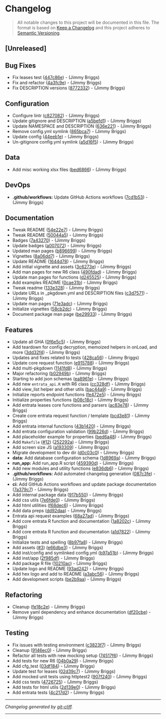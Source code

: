 # Changelog

> All notable changes to this project will be documented in this file. The format is based on
[Keep a Changelog](http://keepachangelog.com/) and this project adheres to
[Semantic Versioning](http://semver.org/).

## [Unreleased]

## Bug Fixes

- Fix leases test ([447c86e](https://github.com/noclocks/gmhleasr/commit/447c86e2fd7c771af43bcd11ef78c7a5375798fd))  - (Jimmy Briggs)
- Fix and refactor ([4a3fc9e](https://github.com/noclocks/gmhleasr/commit/4a3fc9e4ef6c78f4d8bcc7e842f9b337e8f0a06b))  - (Jimmy Briggs)
- Fix DESCRIPTION versions ([8772332](https://github.com/noclocks/gmhleasr/commit/8772332a187b67ac29d8a1f47cae5e69b01f0fde))  - (Jimmy Briggs)

## Configuration

- Configure lintr ([c827082](https://github.com/noclocks/gmhleasr/commit/c82708297a2d8c3d3b7e7fa7df231202df00db78))  - (Jimmy Briggs)
- Update gitignore and DESCRIPTION ([a5befd1](https://github.com/noclocks/gmhleasr/commit/a5befd1c4e29f1dd1b507df095b08b8b99561264))  - (Jimmy Briggs)
- Update NAMESPACE and DESCRIPTION ([636e221](https://github.com/noclocks/gmhleasr/commit/636e2216403245691b40acb67fc326de170c048c))  - (Jimmy Briggs)
- Remove config.yml symlink ([865bca7](https://github.com/noclocks/gmhleasr/commit/865bca70b6b86ecfe19187edc83a1c5e5e56a596))  - (Jimmy Briggs)
- Update config ([44eeb1e](https://github.com/noclocks/gmhleasr/commit/44eeb1e6fc77970844da011f7051f9f5e04fe50d))  - (Jimmy Briggs)
- Un-gitignore config.yml symlink ([a5d16f5](https://github.com/noclocks/gmhleasr/commit/a5d16f5114e16eae5b02df201c7976e708cdd4b1))  - (Jimmy Briggs)

## Data

- Add misc working xlsx files ([bed6866](https://github.com/noclocks/gmhleasr/commit/bed68666976037473969764f800660e0aef68c1b))  - (Jimmy Briggs)

## DevOps

- **.github/workflows:** Update GitHub Actions workflows ([7cd1b53](https://github.com/noclocks/gmhleasr/commit/7cd1b53b835c69e82eb2b7ca2e92b1b7ad841cef))  - (Jimmy Briggs)

## Documentation

- Tweak README ([54e22e7](https://github.com/noclocks/gmhleasr/commit/54e22e7ff7f3bc526127ee623be8930307f43f80))  - (Jimmy Briggs)
- Tweak README ([50044a5](https://github.com/noclocks/gmhleasr/commit/50044a58f925232486f9ac5a1530d0da05c66cdd))  - (Jimmy Briggs)
- Badges ([7a43270](https://github.com/noclocks/gmhleasr/commit/7a432703f79390e7048e14c90ccbe11ae6423162))  - (Jimmy Briggs)
- Update badges ([a007072](https://github.com/noclocks/gmhleasr/commit/a0070724d4190b6fca5af13219e3b7ed9edf57d1))  - (Jimmy Briggs)
- Updated man pages ([b896699](https://github.com/noclocks/gmhleasr/commit/b896699094c43ebdb27643e06159b8232c8e45d2))  - (Jimmy Briggs)
- Vignettes ([8a06dd7](https://github.com/noclocks/gmhleasr/commit/8a06dd7ab20e58097d3f4074c3e402ef9845bf30))  - (Jimmy Briggs)
- Update README ([1644d78](https://github.com/noclocks/gmhleasr/commit/1644d78d89595a9704d795f5934425f556baeef9))  - (Jimmy Briggs)
- Add initial vignette and assets ([3c6273e](https://github.com/noclocks/gmhleasr/commit/3c6273e72b3f0b9cd2236831384b78b2d9dbfede))  - (Jimmy Briggs)
- Add man pages for new R6 class ([490fdad](https://github.com/noclocks/gmhleasr/commit/490fdad29d4fd89a840d25962d10d72733742020))  - (Jimmy Briggs)
- Update man pages for functions ([d245525](https://github.com/noclocks/gmhleasr/commit/d2455252fb956d7d3d5a48b16d24259c8861d649))  - (Jimmy Briggs)
- Add examples README ([0cae31b](https://github.com/noclocks/gmhleasr/commit/0cae31ba479403ae2db1bba83dc86e3f097471aa))  - (Jimmy Briggs)
- Tweak readme ([133e328](https://github.com/noclocks/gmhleasr/commit/133e3289b78f4358476788fa218911ea242b925a))  - (Jimmy Briggs)
- Update URLs in _pkgdown.yml and DESCRIPTION files ([c3d7571](https://github.com/noclocks/gmhleasr/commit/c3d7571baa6050c1776ea399eeb5cc495210afa7))  - (Jimmy Briggs)
- Update man pages ([71e3adc](https://github.com/noclocks/gmhleasr/commit/71e3adc3816be5a3ab1117138fe245b4eaa9513a))  - (Jimmy Briggs)
- Initialize vignettes ([58cb2dc](https://github.com/noclocks/gmhleasr/commit/58cb2dc0233a8fa3f41b73d3660bba1e2717d45a))  - (Jimmy Briggs)
- Document package man page ([be29933](https://github.com/noclocks/gmhleasr/commit/be29933f1bd67681a457c71228574eecda9b1bb8))  - (Jimmy Briggs)

## Features

- Update all GHA ([0f6e5c5](https://github.com/noclocks/gmhleasr/commit/0f6e5c5def0411ad2a885190a382e0bd0d864bf1))  - (Jimmy Briggs)
- Add teardown for config decryption, memoized helpers in onLoad, and more ([3dd32f4](https://github.com/noclocks/gmhleasr/commit/3dd32f40666aeddb77a1c1c8f275e660d9ee1541))  - (Jimmy Briggs)
- Updates and fixes related to tests ([428ca56](https://github.com/noclocks/gmhleasr/commit/428ca56669658e509f04c34e76ee24fcb87f9d31))  - (Jimmy Briggs)
- Update core request function ([e915788](https://github.com/noclocks/gmhleasr/commit/e915788194853ccaa6ba733c00f1e101a73052de))  - (Jimmy Briggs)
- Add multi-pkgdown ([1141fd8](https://github.com/noclocks/gmhleasr/commit/1141fd8dfc6e1b8ca5fdacbb7a2f2a1d6de643ca))  - (Jimmy Briggs)
- Major refactoring ([b02949b](https://github.com/noclocks/gmhleasr/commit/b02949b074c3f4169ffc87a5ddcc3cc031ee8a71))  - (Jimmy Briggs)
- Starting to add json schemas ([ea8961e](https://github.com/noclocks/gmhleasr/commit/ea8961eaa9ae005fd793ce449f52d454ad7c834a))  - (Jimmy Briggs)
- Add new `entrata_api.R` with R6 class ([cc328df](https://github.com/noclocks/gmhleasr/commit/cc328df715663f2e6ea4867d665054c488ff564e))  - (Jimmy Briggs)
- Add view_list helper and other utils ([bac44a9](https://github.com/noclocks/gmhleasr/commit/bac44a9f14e0d236d594031fe294ab098cb7cd5d))  - (Jimmy Briggs)
- Initialize reports endpoint functions ([fe472e5](https://github.com/noclocks/gmhleasr/commit/fe472e5608f2a7474393eb1147717921d1342924))  - (Jimmy Briggs)
- Initialize properties functions ([b08c18c](https://github.com/noclocks/gmhleasr/commit/b08c18ccd5829e7bed5fbbd05540ac2162f6838e))  - (Jimmy Briggs)
- Add entrata leases core functions and parsers ([ac83e78](https://github.com/noclocks/gmhleasr/commit/ac83e78c62dc084292a68a1e5a17b5d1f13dad04))  - (Jimmy Briggs)
- Create core entrata request function / template ([bcd3e81](https://github.com/noclocks/gmhleasr/commit/bcd3e8176926e5e9703dbc9a4a571431dae5100b))  - (Jimmy Briggs)
- Add entrata internal functions ([43b1420](https://github.com/noclocks/gmhleasr/commit/43b142000a050f454196775d618b9c1f8a002a06))  - (Jimmy Briggs)
- Add entrata configuration validation ([99b226d](https://github.com/noclocks/gmhleasr/commit/99b226ddcc19ffb2805e1dd9a33bc1abc1e27081))  - (Jimmy Briggs)
- Add placeholder example for properties ([bed6a48](https://github.com/noclocks/gmhleasr/commit/bed6a482030b015913766fe559926bb836bb7fc2))  - (Jimmy Briggs)
- Add `Makefile` ([#12](https://github.com/noclocks/gmhleasr/issues/12)) ([252292a](https://github.com/noclocks/gmhleasr/commit/252292a56c7590c2287af070881b2020d8c7cb67))  - (Jimmy Briggs)
- Add screen size JS ([a193309](https://github.com/noclocks/gmhleasr/commit/a1933092731d84cec6c7cc6a0e370dda23ac8078))  - (Jimmy Briggs)
- Migrate development to dev dir ([d0c03c0](https://github.com/noclocks/gmhleasr/commit/d0c03c06a975e588266ad627f03dcc65de564221))  - (Jimmy Briggs)
- **data:** Add database configuration schema ([1d8969a](https://github.com/noclocks/gmhleasr/commit/1d8969aba8c0ea8958c7db76479df536d6dae7f6))  - (Jimmy Briggs)
- **run_app:** Add run_app.R script ([459390d](https://github.com/noclocks/gmhleasr/commit/459390d6f9bf49f6113334cdb0a51b646f919021))  - (Jimmy Briggs)
- Add new modules and utility functions ([e836db6](https://github.com/noclocks/gmhleasr/commit/e836db65869968f1e7787aa737ad670d4612bc91))  - (Jimmy Briggs)
- **.github/workflows:** Add automated changelog generation ([087c3fe](https://github.com/noclocks/gmhleasr/commit/087c3fea83b0bed2d89858e5728659122c3fedbd))  - (Jimmy Briggs)
- **ci:** Add GitHub Actions workflows and update package documentation ([7a379c7](https://github.com/noclocks/gmhleasr/commit/7a379c77cf605dfe23c8ae558e11a78ec30865a0))  - (Jimmy Briggs)
- Add internal package data ([917b550](https://github.com/noclocks/gmhleasr/commit/917b550932bf4bd9881381a3692140fbdf8db743))  - (Jimmy Briggs)
- Add css utils ([7e6fde0](https://github.com/noclocks/gmhleasr/commit/7e6fde0ff21b007887ca86a422e03188c0355b78))  - (Jimmy Briggs)
- Add html utilities ([f68dec6](https://github.com/noclocks/gmhleasr/commit/f68dec647004bbe3c3b747e3a6cf4348fb684e8e))  - (Jimmy Briggs)
- Add data preps ([dd92daa](https://github.com/noclocks/gmhleasr/commit/dd92daa376b90568725ab32be64ac7c2ceb0c995))  - (Jimmy Briggs)
- Entrata api request examples ([68a27ad](https://github.com/noclocks/gmhleasr/commit/68a27adf48f41b34148cc88ba0449b6b8e43f17a))  - (Jimmy Briggs)
- Add core entrata R function and documentation ([1a8202c](https://github.com/noclocks/gmhleasr/commit/1a8202c89d9ec6a563e8439db94e6fa6e86e2d0b))  - (Jimmy Briggs)
- Add core entrata R function and documentation ([a1d7822](https://github.com/noclocks/gmhleasr/commit/a1d78222c47fc2282e822b7b93894bcee941f82b))  - (Jimmy Briggs)
- Initialize tests and spelling ([8b97fa8](https://github.com/noclocks/gmhleasr/commit/8b97fa88868e7440ff95de3c64fcb6cceb93a19b))  - (Jimmy Briggs)
- Add assets ([#3](https://github.com/noclocks/gmhleasr/issues/3)) ([e66dbe3](https://github.com/noclocks/gmhleasr/commit/e66dbe3e734f5e8df35b0df0e53f8201658a64cc))  - (Jimmy Briggs)
- Add inst/config and symlinked config.yml ([b97a51b](https://github.com/noclocks/gmhleasr/commit/b97a51b68e53a4606547d42c415463c265d8189b))  - (Jimmy Briggs)
- Add inst/app ([2f985df](https://github.com/noclocks/gmhleasr/commit/2f985df6f9ad6478f9e6c9c54cbf7b3c9db7582c))  - (Jimmy Briggs)
- Add package R file ([10210ac](https://github.com/noclocks/gmhleasr/commit/10210acb6a8c985ecc9f6833f81f1693db39d8f6))  - (Jimmy Briggs)
- Update logo and README ([93ad242](https://github.com/noclocks/gmhleasr/commit/93ad242649cf8cce32f8dfaa7b56df0599bb44d4))  - (Jimmy Briggs)
- Add hex logo and add to README ([a3abc56](https://github.com/noclocks/gmhleasr/commit/a3abc560ba15e6d11a1acb69964a9ab9fb18bb59))  - (Jimmy Briggs)
- Add development scripts ([be2b9aa](https://github.com/noclocks/gmhleasr/commit/be2b9aa803a6b3e5490a7b46a8f9127474ef837e))  - (Jimmy Briggs)

## Refactoring

- Cleanup ([fe18c2e](https://github.com/noclocks/gmhleasr/commit/fe18c2ed4266fb13b8c25c0fdefd5be152a871f4))  - (Jimmy Briggs)
- Remove yaml dependency and enhance documentation ([df20cbe](https://github.com/noclocks/gmhleasr/commit/df20cbe36a7de65e9ddacb1c97630197522c1374))  - (Jimmy Briggs)

## Testing

- Fix issues with testing environment ([c3823f7](https://github.com/noclocks/gmhleasr/commit/c3823f79526cf669a5c4cb33aaa6211db3788aba))  - (Jimmy Briggs)
- Cleanup ([9146ec0](https://github.com/noclocks/gmhleasr/commit/9146ec035f3166c682987a9dccd0fdb15979a158))  - (Jimmy Briggs)
- Refactor all tests with new mocking setup ([74517f6](https://github.com/noclocks/gmhleasr/commit/74517f64cdf7ab068e7ae6037178c528f441c501))  - (Jimmy Briggs)
- Add tests for new R6 ([04b0a29](https://github.com/noclocks/gmhleasr/commit/04b0a29c02fba7082476dc64f558ba82eedbcbc6))  - (Jimmy Briggs)
- Add cfg_test ([03df184](https://github.com/noclocks/gmhleasr/commit/03df18489c8d1d53b2ea33085a19e365b8fc3ce5))  - (Jimmy Briggs)
- Update test for leases ([02d39c7](https://github.com/noclocks/gmhleasr/commit/02d39c730a25c3970ab090e03622fe37f65ae031))  - (Jimmy Briggs)
- Add mocked unit tests using httptest2 ([907f240](https://github.com/noclocks/gmhleasr/commit/907f240eab5fff3dba88bfcf782629ce0e2744c4))  - (Jimmy Briggs)
- Add css tests ([4726725](https://github.com/noclocks/gmhleasr/commit/4726725f9ce08de6f2e434d2456a6fa5bc7a2027))  - (Jimmy Briggs)
- Add tests for html utils ([2d139e0](https://github.com/noclocks/gmhleasr/commit/2d139e07cd33611ef7fcdc06e927bb75443d4ff6))  - (Jimmy Briggs)
- Add entrata tests ([4c217d2](https://github.com/noclocks/gmhleasr/commit/4c217d2c62442129af4b871dc803fbe62ec4a203))  - (Jimmy Briggs)

***
*Changelog generated by [git-cliff](https://github.com/orhun/git-cliff).*
***
